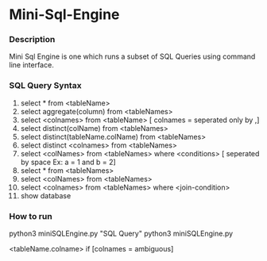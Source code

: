 # Mini-Sql-Engine

### Description
Mini Sql Engine is one which runs a subset of SQL Queries using command line interface.

### SQL Query Syntax

1. select * from \<tableName\>
2. select aggregate(column) from \<tableNames\>
3. select \<colnames\> from \<tableName\> [ colnames = seperated only by ,]
4. select distinct(colName) from \<tableNames\>
5. select distinct(tableName.colName) from \<tableNames\>
5. select distinct \<colnames\> from \<tableNames\>
6. select \<colNames\> from \<tableNames\> where \<conditions\> [ seperated by space Ex: a = 1 and b = 2]
7. select * from \<tableNames\>
8. select \<colNames\> from \<tableNames\>
9. select \<colnames\> from \<tableNames\> where \<join-condition\>
10. show database
  
### How to run
python3 miniSQLEngine.py "SQL Query"
python3 miniSQLEngine.py

<tableName.colname> if [colnames = ambiguous]

